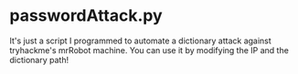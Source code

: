 # passwordAttack.py
It's just a script I programmed to automate a dictionary attack against tryhackme's mrRobot machine.  You can use it by modifying the IP and the dictionary path!

